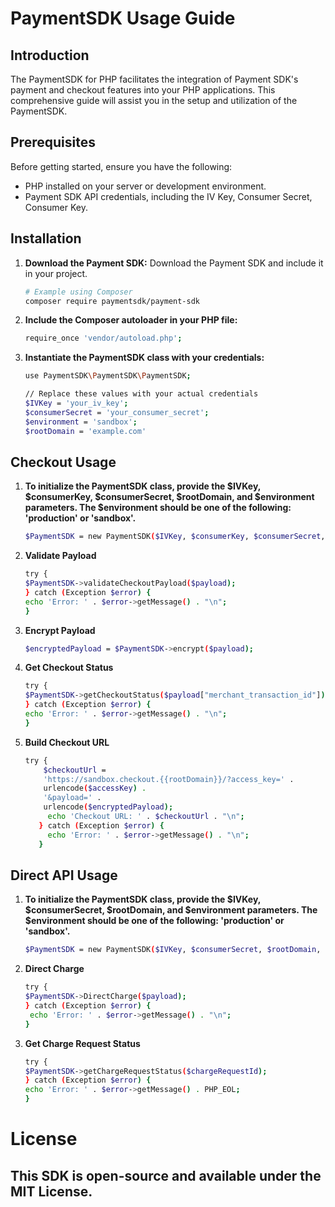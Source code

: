 # PaymentSDK Usage Guide

## Introduction

The PaymentSDK for PHP facilitates the integration of Payment SDK's payment and checkout features into your PHP applications. This comprehensive guide will assist you in the setup and utilization of the PaymentSDK.

## Prerequisites

Before getting started, ensure you have the following:

- PHP installed on your server or development environment.
- Payment SDK API credentials, including the IV Key, Consumer Secret, Consumer Key.

## Installation

1. **Download the Payment SDK:**
   Download the Payment SDK and include it in your project.

   ```bash
   # Example using Composer
   composer require paymentsdk/payment-sdk
   
2. **Include the Composer autoloader in your PHP file:**

    ```bash
   require_once 'vendor/autoload.php';
   
3. **Instantiate the PaymentSDK class with your credentials:**

    ```bash
   use PaymentSDK\PaymentSDK\PaymentSDK;

    // Replace these values with your actual credentials
    $IVKey = 'your_iv_key';
    $consumerSecret = 'your_consumer_secret';
    $environment = 'sandbox';
    $rootDomain = 'example.com'

## Checkout Usage

1. **To initialize the PaymentSDK class, provide the $IVKey, $consumerKey, $consumerSecret, $rootDomain, and $environment parameters. The $environment should be one of the following: 'production' or 'sandbox'.**

    ```bash
   $PaymentSDK = new PaymentSDK($IVKey, $consumerKey, $consumerSecret, $rootDomain, $environment);

2. **Validate Payload**

    ```bash
    try {
    $PaymentSDK->validateCheckoutPayload($payload);
    } catch (Exception $error) {
    echo 'Error: ' . $error->getMessage() . "\n";
    }
   
3. **Encrypt Payload**

    ```bash
   $encryptedPayload = $PaymentSDK->encrypt($payload);
   
4. **Get Checkout Status**

    ```bash
   try {
    $PaymentSDK->getCheckoutStatus($payload["merchant_transaction_id"]);
   } catch (Exception $error) {
    echo 'Error: ' . $error->getMessage() . "\n";
   }

5. **Build Checkout URL**

    ```bash
   try {
        $checkoutUrl =
        'https://sandbox.checkout.{{rootDomain}}/?access_key=' .
        urlencode($accessKey) .
        '&payload=' .
        urlencode($encryptedPayload);
         echo 'Checkout URL: ' . $checkoutUrl . "\n";
       } catch (Exception $error) {
         echo 'Error: ' . $error->getMessage() . "\n";
       }

## Direct API Usage

1. **To initialize the PaymentSDK class, provide the $IVKey, $consumerSecret, $rootDomain, and $environment parameters. The $environment should be one of the following: 'production' or 'sandbox'.**

    ```bash
   $PaymentSDK = new PaymentSDK($IVKey, $consumerSecret, $rootDomain, $environment);
   
2. **Direct Charge**

    ```bash
   try {
    $PaymentSDK->DirectCharge($payload);
   } catch (Exception $error) {
     echo 'Error: ' . $error->getMessage() . "\n";
   }

3. **Get Charge Request Status**

    ```bash
   try {
    $PaymentSDK->getChargeRequestStatus($chargeRequestId);
    } catch (Exception $error) {
    echo 'Error: ' . $error->getMessage() . PHP_EOL;
    }

# License

## This SDK is open-source and available under the MIT License. 
